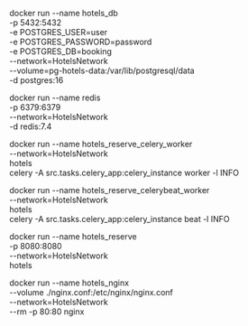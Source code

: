docker run --name hotels_db \
    -p 5432:5432 \
    -e POSTGRES_USER=user \
    -e POSTGRES_PASSWORD=password \
    -e POSTGRES_DB=booking \
    --network=HotelsNetwork \
    --volume=pg-hotels-data:/var/lib/postgresql/data \
    -d  postgres:16

docker run --name redis \
    -p 6379:6379 \
    --network=HotelsNetwork \
    -d redis:7.4

docker run --name hotels_reserve_celery_worker \
    --network=HotelsNetwork \
    hotels \
    celery -A src.tasks.celery_app:celery_instance worker -l INFO

docker run --name hotels_reserve_celerybeat_worker \
    --network=HotelsNetwork \
    hotels \
    celery -A src.tasks.celery_app:celery_instance beat -l INFO

docker run --name hotels_reserve \
    -p 8080:8080 \
    --network=HotelsNetwork \
    hotels

docker run --name hotels_nginx \
    --volume ./nginx.conf:/etc/nginx/nginx.conf \
    --network=HotelsNetwork \
    --rm -p 80:80 nginx
